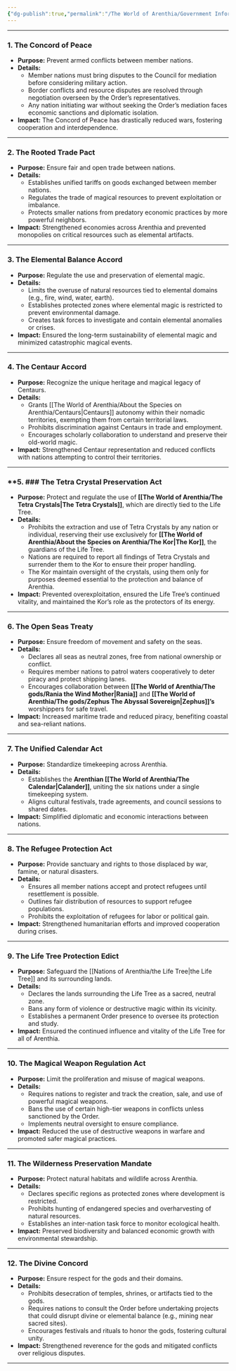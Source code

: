 ```yaml
---
{"dg-publish":true,"permalink":"/The World of Arenthia/Government Information/Laws Placed/"}
---
```



---

### **1. The Concord of Peace**

- **Purpose:** Prevent armed conflicts between member nations.
- **Details:**
    - Member nations must bring disputes to the Council for mediation before considering military action.
    - Border conflicts and resource disputes are resolved through negotiation overseen by the Order’s representatives.
    - Any nation initiating war without seeking the Order’s mediation faces economic sanctions and diplomatic isolation.
- **Impact:** The Concord of Peace has drastically reduced wars, fostering cooperation and interdependence.

---

### **2. The Rooted Trade Pact**

- **Purpose:** Ensure fair and open trade between nations.
- **Details:**
    - Establishes unified tariffs on goods exchanged between member nations.
    - Regulates the trade of magical resources to prevent exploitation or imbalance.
    - Protects smaller nations from predatory economic practices by more powerful neighbors.
- **Impact:** Strengthened economies across Arenthia and prevented monopolies on critical resources such as  elemental artifacts.

---

### **3. The Elemental Balance Accord**

- **Purpose:** Regulate the use and preservation of elemental magic.
- **Details:**
    - Limits the overuse of natural resources tied to elemental domains (e.g., fire, wind, water, earth).
    - Establishes protected zones where elemental magic is restricted to prevent environmental damage.
    - Creates task forces to investigate and contain elemental anomalies or crises.
- **Impact:** Ensured the long-term sustainability of elemental magic and minimized catastrophic magical events.

---

### **4. The Centaur Accord**

- **Purpose:** Recognize the unique heritage and magical legacy of Centaurs.
- **Details:**
    - Grants [[The World of Arenthia/About the Species on Arenthia/Centaurs\|Centaurs]] autonomy within their nomadic territories, exempting them from certain territorial laws.
    - Prohibits discrimination against Centaurs in trade and employment.
    - Encourages scholarly collaboration to understand and preserve their old-world magic.
- **Impact:** Strengthened Centaur representation and reduced conflicts with nations attempting to control their territories.

---

### **5. ### **The Tetra Crystal Preservation Act**

- **Purpose:** Protect and regulate the use of **[[The World of Arenthia/The Tetra Crystals\|The Tetra Crystals]]**, which are directly tied to the Life Tree.
- **Details:**
    - Prohibits the extraction and use of Tetra Crystals by any nation or individual, reserving their use exclusively for  **[[The World of Arenthia/About the Species on Arenthia/The Kor\|The Kor]]**, the guardians of the Life Tree.
    - Nations are required to report all findings of Tetra Crystals and surrender them to the Kor to ensure their proper handling.
    - The Kor maintain oversight of the crystals, using them only for purposes deemed essential to the protection and balance of Arenthia.
- **Impact:** Prevented overexploitation, ensured the Life Tree’s continued vitality, and maintained the Kor’s role as the protectors of its energy.

---

### **6. The Open Seas Treaty**

- **Purpose:** Ensure freedom of movement and safety on the seas.
- **Details:**
    - Declares all seas as neutral zones, free from national ownership or conflict.
    - Requires member nations to patrol waters cooperatively to deter piracy and protect shipping lanes.
    - Encourages collaboration between **[[The World of Arenthia/The gods/Rania the Wind Mother\|Rania]]** and **[[The World of Arenthia/The gods/Zephus The Abyssal Sovereign\|Zephus]]’s** worshippers for safe travel.
- **Impact:** Increased maritime trade and reduced piracy, benefiting coastal and sea-reliant nations.

---

### **7. The Unified Calendar Act**

- **Purpose:** Standardize timekeeping across Arenthia.
- **Details:**
    - Establishes the **Arenthian [[The World of Arenthia/The Calendar\|Calander]]**, uniting the six nations under a single timekeeping system.
    - Aligns cultural festivals, trade agreements, and council sessions to shared dates.
- **Impact:** Simplified diplomatic and economic interactions between nations.

---

### **8. The Refugee Protection Act**

- **Purpose:** Provide sanctuary and rights to those displaced by war, famine, or natural disasters.
- **Details:**
    - Ensures all member nations accept and protect refugees until resettlement is possible.
    - Outlines fair distribution of resources to support refugee populations.
    - Prohibits the exploitation of refugees for labor or political gain.
- **Impact:** Strengthened humanitarian efforts and improved cooperation during crises.

---

### **9. The Life Tree Protection Edict**

- **Purpose:** Safeguard the [[Nations of Arenthia/the Life Tree\|the Life Tree]] and its surrounding lands.
- **Details:**
    - Declares the lands surrounding the Life Tree as a sacred, neutral zone.
    - Bans any form of violence or destructive magic within its vicinity.
    - Establishes a permanent Order presence to oversee its protection and study.
- **Impact:** Ensured the continued influence and vitality of the Life Tree for all of Arenthia.

---

### **10. The Magical Weapon Regulation Act**

- **Purpose:** Limit the proliferation and misuse of magical weapons.
- **Details:**
    - Requires nations to register and track the creation, sale, and use of powerful magical weapons.
    - Bans the use of certain high-tier weapons in conflicts unless sanctioned by the Order.
    - Implements neutral oversight to ensure compliance.
- **Impact:** Reduced the use of destructive weapons in warfare and promoted safer magical practices.

---

### **11. The Wilderness Preservation Mandate**

- **Purpose:** Protect natural habitats and wildlife across Arenthia.
- **Details:**
    - Declares specific regions as protected zones where development is restricted.
    - Prohibits hunting of endangered species and overharvesting of natural resources.
    - Establishes an inter-nation task force to monitor ecological health.
- **Impact:** Preserved biodiversity and balanced economic growth with environmental stewardship.

---

### **12. The Divine Concord**

- **Purpose:** Ensure respect for the gods and their domains.
- **Details:**
    - Prohibits desecration of temples, shrines, or artifacts tied to the gods.
    - Requires nations to consult the Order before undertaking projects that could disrupt divine or elemental balance (e.g., mining near sacred sites).
    - Encourages festivals and rituals to honor the gods, fostering cultural unity.
- **Impact:** Strengthened reverence for the gods and mitigated conflicts over religious disputes.

---

